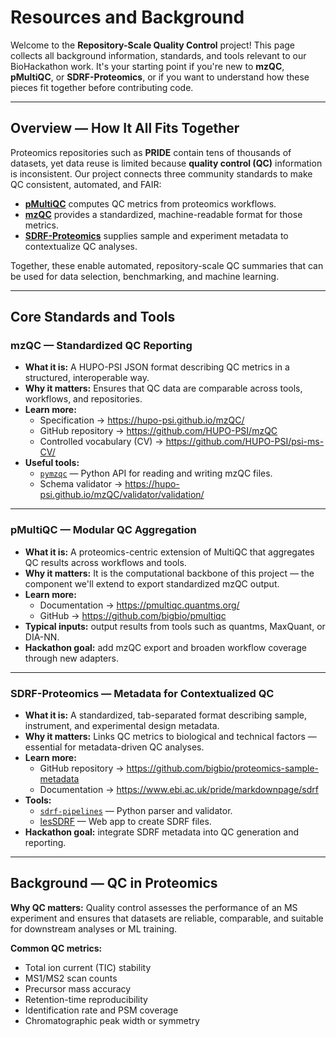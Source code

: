 # Resources and Background

Welcome to the **Repository-Scale Quality Control** project!
This page collects all background information, standards, and tools relevant to our BioHackathon work.
It's your starting point if you're new to **mzQC**, **pMultiQC**, or **SDRF-Proteomics**, or if you want to understand how these pieces fit together before contributing code.

---

## Overview — How It All Fits Together

Proteomics repositories such as **PRIDE** contain tens of thousands of datasets, yet data reuse is limited because **quality control (QC)** information is inconsistent.
Our project connects three community standards to make QC consistent, automated, and FAIR:
- [**pMultiQC**](https://github.com/bigbio/pmultiqc) computes QC metrics from proteomics workflows.
- [**mzQC**](https://github.com/HUPO-PSI/mzQC) provides a standardized, machine-readable format for those metrics.
- [**SDRF-Proteomics**](https://www.ebi.ac.uk/pride/markdownpage/sdrf) supplies sample and experiment metadata to contextualize QC analyses.

Together, these enable automated, repository-scale QC summaries that can be used for data selection, benchmarking, and machine learning.

---

## Core Standards and Tools

### mzQC — Standardized QC Reporting

- **What it is:** A HUPO-PSI JSON format describing QC metrics in a structured, interoperable way.
- **Why it matters:** Ensures that QC data are comparable across tools, workflows, and repositories.
- **Learn more:**
  - Specification → <https://hupo-psi.github.io/mzQC/>
  - GitHub repository → <https://github.com/HUPO-PSI/mzQC>
  - Controlled vocabulary (CV) → <https://github.com/HUPO-PSI/psi-ms-CV/>
- **Useful tools:**
  - [`pymzqc`](https://github.com/MS-Quality-hub/pymzqc) — Python API for reading and writing mzQC files.
  - Schema validator → <https://hupo-psi.github.io/mzQC/validator/validation/>

---

### pMultiQC — Modular QC Aggregation
- **What it is:** A proteomics-centric extension of MultiQC that aggregates QC results across workflows and tools.
- **Why it matters:** It is the computational backbone of this project — the component we'll extend to export standardized mzQC output.
- **Learn more:**
  - Documentation → <https://pmultiqc.quantms.org/>
  - GitHub → <https://github.com/bigbio/pmultiqc>
- **Typical inputs:** output results from tools such as quantms, MaxQuant, or DIA-NN.
- **Hackathon goal:** add mzQC export and broaden workflow coverage through new adapters.

---

### SDRF-Proteomics — Metadata for Contextualized QC
- **What it is:** A standardized, tab-separated format describing sample, instrument, and experimental design metadata.
- **Why it matters:** Links QC metrics to biological and technical factors — essential for metadata-driven QC analyses.
- **Learn more:**
  - GitHub repository → <https://github.com/bigbio/proteomics-sample-metadata>
  - Documentation → <https://www.ebi.ac.uk/pride/markdownpage/sdrf>
- **Tools:**
  - [`sdrf-pipelines`](https://github.com/bigbio/sdrf-pipelines) — Python parser and validator.
  - [lesSDRF](https://lessdrf.streamlit.app/) — Web app to create SDRF files.
- **Hackathon goal:** integrate SDRF metadata into QC generation and reporting.

---

## Background — QC in Proteomics

**Why QC matters:**
Quality control assesses the performance of an MS experiment and ensures that datasets are reliable, comparable, and suitable for downstream analyses or ML training.

**Common QC metrics:**
- Total ion current (TIC) stability
- MS1/MS2 scan counts
- Precursor mass accuracy
- Retention-time reproducibility
- Identification rate and PSM coverage
- Chromatographic peak width or symmetry
